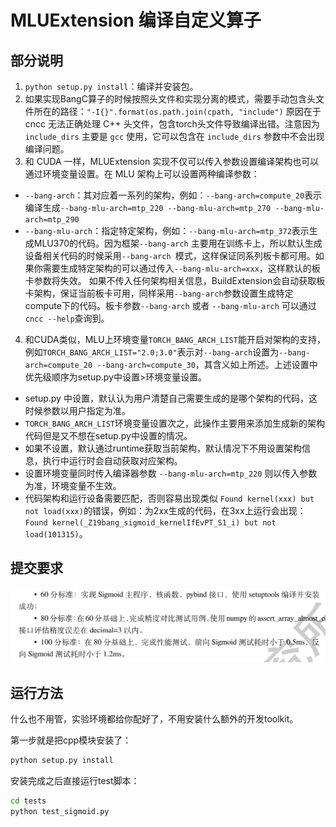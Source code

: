 # MLUExtension 编译自定义算子
## 部分说明
1. `python setup.py install`：编译并安装包。
2. 如果实现BangC算子的时候按照头文件和实现分离的模式，需要手动包含头文件所在的路径：`"-I{}".format(os.path.join(cpath, "include")` 原因在于 cncc 无法正确处理 C++ 头文件，包含torch头文件导致编译出错。注意因为 `include_dirs` 主要是 `gcc` 使用，它可以包含在 `include_dirs` 参数中不会出现编译问题。
3. 和 CUDA 一样，MLUExtension 实现不仅可以传入参数设置编译架构也可以通过环境变量设置。在 MLU 架构上可以设置两种编译参数：
- `--bang-arch`：其对应着一系列的架构，例如：`--bang-arch=compute_20`表示编译生成`--bang-mlu-arch=mtp_220 --bang-mlu-arch=mtp_270 --bang-mlu-arch=mtp_290`
- `--bang-mlu-arch`：指定特定架构，例如：`--bang-mlu-arch=mtp_372`表示生成MLU370的代码。因为框架`--bang-arch` 主要用在训练卡上，所以默认生成设备相关代码的时候采用`--bang-arch
`模式，这样保证同系列板卡都可用。如果你需要生成特定架构的可以通过传入`--bang-mlu-arch=xxx`，这样默认的板卡参数将失效。
如果不传入任何架构相关信息，BuildExtension会自动获取板卡架构，保证当前板卡可用，同样采用`--bang-arch`参数设置生成特定compute下的代码。板卡参数`--bang-arch` 或者 `--bang-mlu-arch` 可以通过 `cncc --help`查询到。
4. 和CUDA类似，MLU上环境变量`TORCH_BANG_ARCH_LIST`能开启对架构的支持，例如`TORCH_BANG_ARCH_LIST="2.0;3.0"`表示对`--bang-arch`设置为`--bang-arch=compute_20 --bang-arch=compute_30`，其含义如上所述。上述设置中优先级顺序为setup.py中设置>环境变量设置。
- setup.py 中设置，默认认为用户清楚自己需要生成的是哪个架构的代码，这时候参数以用户指定为准。
- `TORCH_BANG_ARCH_LIST`环境变量设置次之，此操作主要用来添加生成新的架构代码但是又不想在setup.py中设置的情况。
- 如果不设置，默认通过runtime获取当前架构，默认情况下不用设置架构信息，执行中运行时会自动获取对应架构。
- 设置环境变量同时传入编译器参数 `--bang-mlu-arch=mtp_220` 则以传入参数为准，环境变量不生效。
- 代码架构和运行设备需要匹配，否则容易出现类似 `Found kernel(xxx) but not load(xxx)`的错误，例如：为2xx生成的代码，在3xx上运行会出现：`Found kernel(_Z19bang_sigmoid_kernelIfEvPT_S1_i) but not load(101315)`。



## 提交要求

![image-20231215232509859](./README/image-20231215232509859.png)



## 运行方法

什么也不用管，实验环境都给你配好了，不用安装什么额外的开发toolkit。

第一步就是把cpp模块安装了：

```bash
python setup.py install
```

安装完成之后直接运行test脚本：

```bash
cd tests
python test_sigmoid.py
```



